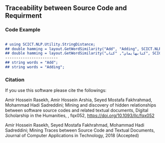 ## Traceability between Source Code and Requirment

### Code Example

```markdown

# using SCICT.NLP.Utility.StringDistance;
## double hamming = layout.GetWordSimilarity("Add", "Adding", SCICT.NLP.Utility.StringDistance.StringDistanceAlgorithm.Hamming);
## double hamming = layout.GetWordSimilarity("کتابهایمان", "کتاب", SCICT.NLP.Utility.StringDistance.StringDistanceAlgorithm.Hamming);
------------------------
## string words = "Add"; 
## string words = "Adding"; 

```

### Citation

If you use this software please cite the followings:

Amir Hossein Rasekh, Amir Hossein Arshia, Seyed Mostafa Fakhrahmad, Mohammad Hadi Sadreddini; Mining and discovery of hidden relationships between software source codes and related textual documents, Digital Scholarship in the Humanities, , fqx052, https://doi.org/10.1093/llc/fqx052

Amir Hossein Rasekh, Seyed Mostafa Fakhrahmad, Mohammad Hadi Sadreddini; Mining Traces between Source Code and Textual Documents, Journal of Computer Applications in Technology, 2018 (Accepted)

